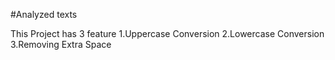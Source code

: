 #Analyzed texts

This Project has 3 feature
1.Uppercase Conversion
2.Lowercase Conversion
3.Removing Extra Space
